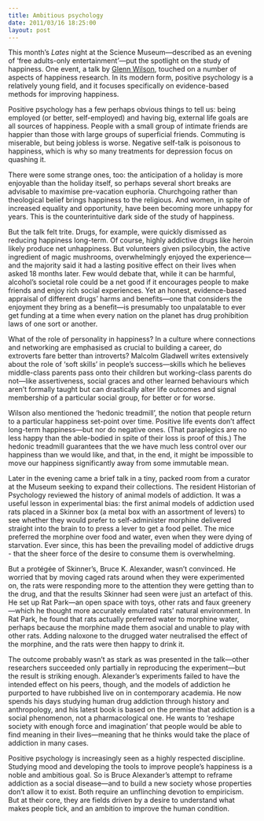 ```yaml
---
title: Ambitious psychology
date: 2011/03/16 18:25:00
layout: post
---
```


This month’s _Lates_ night at the Science Museum—described as an evening of ‘free adults-only entertainment’—put the spotlight on the study of happiness. One event, a talk by [Glenn Wilson](http://en.wikipedia.org/wiki/Glenn_Wilson_\(psychologist\)), touched on a number of aspects of happiness research. In its modern form, positive psychology is a relatively young field, and it focuses specifically on evidence-based methods for improving happiness.

Positive psychology has a few perhaps obvious things to tell us: being employed (or better, self-employed) and having big, external life goals are all sources of happiness. People with a small group of intimate friends are happier than those with large groups of superficial friends. Commuting is miserable, but being jobless is worse. Negative self-talk is poisonous to happiness, which is why so many treatments for depression focus on quashing it.  

There were some strange ones, too: the anticipation of a holiday is more enjoyable than the holiday itself, so perhaps several short breaks are advisable to maximise pre-vacation euphoria. Churchgoing rather than theological belief brings happiness to the religious. And women, in spite of increased equality and opportunity, have been becoming more unhappy for years. This is the counterintuitive dark side of the study of happiness.  

But the talk felt trite. Drugs, for example, were quickly dismissed as reducing happiness long-term. Of course, highly addictive drugs like heroin likely produce net unhappiness. But volunteers given psilocybin, the active ingredient of magic mushrooms, overwhelmingly enjoyed the experience—and the majority said it had a lasting positive effect on their lives when asked 18 months later. Few would debate that, while it can be harmful, alcohol’s societal role could be a net good if it encourages people to make friends and enjoy rich social experiences. Yet an honest, evidence-based appraisal of different drugs’ harms and benefits—one that considers the enjoyment they bring as a benefit—is presumably too unpalatable to ever get funding at a time when every nation on the planet has drug prohibition laws of one sort or another.  

What of the role of personality in happiness? In a culture where connections and networking are emphasised as crucial to building a career, do extroverts fare better than introverts? Malcolm Gladwell writes extensively about the role of ‘soft skills’ in people’s success—skills which he believes middle-class parents pass onto their children but working-class parents do not—like assertiveness, social graces and other learned behaviours which aren’t formally taught but can drastically alter life outcomes and signal membership of a particular social group, for better or for worse.  

Wilson also mentioned the ‘hedonic treadmill’, the notion that people return to a particular happiness set-point over time. Positive life events don’t affect long-term happiness—but nor do negative ones. (That paraplegics are no less happy than the able-bodied in spite of their loss is proof of this.) The hedonic treadmill guarantees that the we have much less control over our happiness than we would like, and that, in the end, it might be impossible to move our happiness significantly away from some immutable mean.  

Later in the evening came a brief talk in a tiny, packed room from a curator at the Museum seeking to expand their collections. The resident Historian of Psychology reviewed the history of animal models of addiction. It was a useful lesson in experimental bias: the first animal models of addiction used rats placed in a Skinner box (a metal box with an assortment of levers) to see whether they would prefer to self-administer morphine delivered straight into the brain to to press a lever to get a food pellet. The mice preferred the morphine over food and water, even when they were dying of starvation. Ever since, this has been the prevailing model of addictive drugs - that the sheer force of the desire to consume them is overwhelming.  

But a protégée of Skinner’s, Bruce K. Alexander, wasn’t convinced. He worried that by moving caged rats around when they were experimented on, the rats were responding more to the attention they were getting than to the drug, and that the results Skinner had seen were just an artefact of this. He set up Rat Park—an open space with toys, other rats and faux greenery—which he thought more accurately emulated rats’ natural environment. In Rat Park, he found that rats actually preferred water to morphine water, perhaps because the morphine made them asocial and unable to play with other rats. Adding naloxone to the drugged water neutralised the effect of the morphine, and the rats were then happy to drink it.  

The outcome probably wasn’t as stark as was presented in the talk—other researchers succeeded only partially in reproducing the experiment—but the result is striking enough. Alexander’s experiments failed to have the intended effect on his peers, though, and the models of addiction he purported to have rubbished live on in contemporary academia. He now spends his days studying human drug addiction through history and anthropology, and his latest book is based on the premise that addiction is a social phenomenon, not a pharmacological one. He wants to ‘reshape society with enough force and imagination’ that people would be able to find meaning in their lives—meaning that he thinks would take the place of addiction in many cases.  

Positive psychology is increasingly seen as a highly respected discipline. Studying mood and developing the tools to improve people’s happiness is a noble and ambitious goal. So is Bruce Alexander’s attempt to reframe addiction as a social disease—and to build a new society whose properties don’t allow it to exist. Both require an unflinching devotion to empiricism. But at their core, they are fields driven by a desire to understand what makes people tick, and an ambition to improve the human condition.
